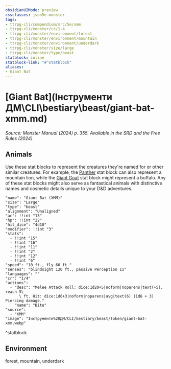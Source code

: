 ```yaml
---
obsidianUIMode: preview
cssclasses: json5e-monster
tags:
- ttrpg-cli/compendium/src/5e/xmm
- ttrpg-cli/monster/cr/1-4
- ttrpg-cli/monster/environment/forest
- ttrpg-cli/monster/environment/mountain
- ttrpg-cli/monster/environment/underdark
- ttrpg-cli/monster/size/large
- ttrpg-cli/monster/type/beast
statblock: inline
statblock-link: "#^statblock"
aliases:
- Giant Bat
---
```

# [Giant Bat](Інструменти ДМ\CLI\bestiary\beast/giant-bat-xmm.md)
*Source: Monster Manual (2024) p. 355. Available in the <span title='Systems Reference Document (5.2)'>SRD</span> and the Free Rules (2024)*  

## Animals

Use these stat blocks to represent the creatures they're named for or other similar creatures. For example, the [Panther](Інструменти%20ДМ/CLI/bestiary/beast/panther-xmm.md) stat block can also represent a mountain lion, while the [Giant Goat](Інструменти%20ДМ/CLI/bestiary/beast/giant-goat-xmm.md) stat block might represent a buffalo. Any of these stat blocks might also serve as fantastical animals with distinctive names and cosmetic details unique to your D&D adventures.

```statblock
"name": "Giant Bat (XMM)"
"size": "Large"
"type": "beast"
"alignment": "Unaligned"
"ac": !!int "13"
"hp": !!int "22"
"hit_dice": "4d10"
"modifier": !!int "3"
"stats":
  - !!int "15"
  - !!int "16"
  - !!int "11"
  - !!int "2"
  - !!int "12"
  - !!int "6"
"speed": "10 ft., fly 60 ft."
"senses": "blindsight 120 ft., passive Perception 11"
"languages": ""
"cr": "1/4"
"actions":
  - "desc": "Melee Attack Roll: dice:1d20+5|noform|noparens|text(+5), reach 5\
      \ ft. Hit: dice:1d6+3|noform|noparens|avg|text(6) (1d6 + 3) Piercing damage."
    "name": "Bite"
"source":
  - "XMM"
"image": "Інструменти%20ДМ/CLI/bestiary/beast/token/giant-bat-xmm.webp"
```
^statblock

## Environment

forest, mountain, underdark